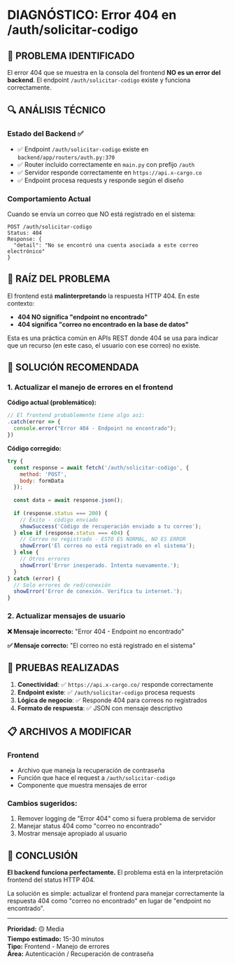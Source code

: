 # DIAGNÓSTICO: Error 404 en /auth/solicitar-codigo

## 🎯 PROBLEMA IDENTIFICADO

El error 404 que se muestra en la consola del frontend **NO es un error del backend**. El endpoint `/auth/solicitar-codigo` existe y funciona correctamente.

## 🔍 ANÁLISIS TÉCNICO

### Estado del Backend ✅
- ✅ Endpoint `/auth/solicitar-codigo` existe en `backend/app/routers/auth.py:370`
- ✅ Router incluido correctamente en `main.py` con prefijo `/auth`
- ✅ Servidor responde correctamente en `https://api.x-cargo.co`
- ✅ Endpoint procesa requests y responde según el diseño

### Comportamiento Actual
Cuando se envía un correo que NO está registrado en el sistema:
```
POST /auth/solicitar-codigo
Status: 404
Response: {
  "detail": "No se encontró una cuenta asociada a este correo electrónico"
}
```

## 🎯 RAÍZ DEL PROBLEMA

El frontend está **malinterpretando** la respuesta HTTP 404. En este contexto:
- **404 NO significa "endpoint no encontrado"**
- **404 significa "correo no encontrado en la base de datos"**

Esta es una práctica común en APIs REST donde 404 se usa para indicar que un recurso (en este caso, el usuario con ese correo) no existe.

## 🔧 SOLUCIÓN RECOMENDADA

### 1. Actualizar el manejo de errores en el frontend

**Código actual (problemático):**
```javascript
// El frontend probablemente tiene algo así:
.catch(error => {
  console.error("Error 404 - Endpoint no encontrado");
})
```

**Código corregido:**
```javascript
try {
  const response = await fetch('/auth/solicitar-codigo', {
    method: 'POST',
    body: formData
  });
  
  const data = await response.json();
  
  if (response.status === 200) {
    // Éxito - código enviado
    showSuccess('Código de recuperación enviado a tu correo');
  } else if (response.status === 404) {
    // Correo no registrado - ESTO ES NORMAL, NO ES ERROR
    showError('El correo no está registrado en el sistema');
  } else {
    // Otros errores
    showError('Error inesperado. Intenta nuevamente.');
  }
} catch (error) {
  // Solo errores de red/conexión
  showError('Error de conexión. Verifica tu internet.');
}
```

### 2. Actualizar mensajes de usuario

**❌ Mensaje incorrecto:**
"Error 404 - Endpoint no encontrado"

**✅ Mensaje correcto:**
"El correo no está registrado en el sistema"

## 🧪 PRUEBAS REALIZADAS

1. **Conectividad**: ✅ `https://api.x-cargo.co/` responde correctamente
2. **Endpoint existe**: ✅ `/auth/solicitar-codigo` procesa requests
3. **Lógica de negocio**: ✅ Responde 404 para correos no registrados
4. **Formato de respuesta**: ✅ JSON con mensaje descriptivo

## 📋 ARCHIVOS A MODIFICAR

### Frontend
- Archivo que maneja la recuperación de contraseña
- Función que hace el request a `/auth/solicitar-codigo`
- Componente que muestra mensajes de error

### Cambios sugeridos:
1. Remover logging de "Error 404" como si fuera problema de servidor
2. Manejar status 404 como "correo no encontrado"
3. Mostrar mensaje apropiado al usuario

## 🎯 CONCLUSIÓN

**El backend funciona perfectamente.** El problema está en la interpretación frontend del status HTTP 404. 

La solución es simple: actualizar el frontend para manejar correctamente la respuesta 404 como "correo no encontrado" en lugar de "endpoint no encontrado".

---

**Prioridad:** 🟡 Media  
**Tiempo estimado:** 15-30 minutos  
**Tipo:** Frontend - Manejo de errores  
**Área:** Autenticación / Recuperación de contraseña